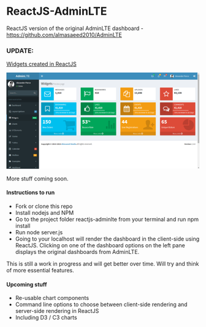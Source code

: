 # ReactJS-AdminLTE

ReactJS version of the original AdminLTE dashboard - https://github.com/almasaeed2010/AdminLTE


### UPDATE:

[Widgets created in ReactJS](./reactjs-adminlte/public/widgets)

![](./reactjs-adminlte/screenshots/widgets.png)

More stuff coming soon.


#### Instructions to run

- Fork or clone this repo
- Install nodejs and NPM
- Go to the project folder reactjs-adminlte from your terminal and run npm install
- Run node server.js
- Going to your localhost will render the dashboard in the client-side using ReactJS. Clicking on one of the dashboard options on the left pane displays the original dashboards from AdminLTE.

This is still a work in progress and will get better over time. Will try and think of more essential features.

#### Upcoming stuff

- Re-usable chart components
- Command line options to choose between client-side rendering and server-side rendering in ReactJS
- Including D3 / C3 charts 

